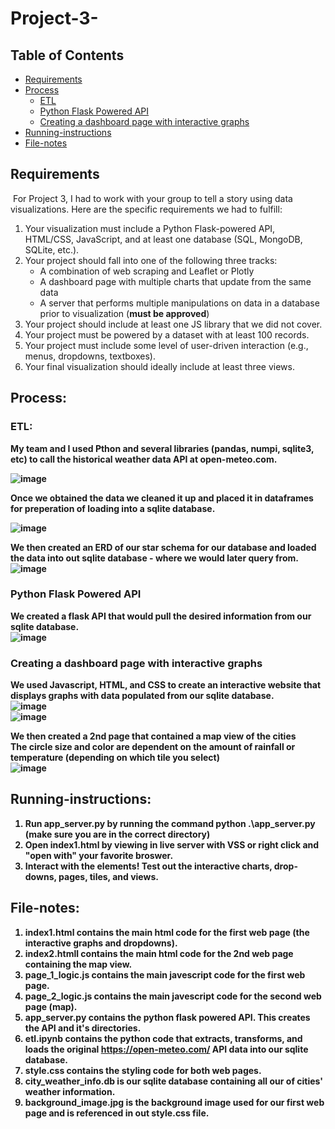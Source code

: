 # Project-3-
## Table of Contents
- [Requirements](#requirements)
- [Process](#process)
    - [ETL](#etl)
    - [Python Flask Powered API](#python-flask-powered-api)
    - [Creating a dashboard page with interactive graphs](#creating-a-dashboard-page-with-interactive-graphs)
- [Running-instructions](#running-instructions)
- [File-notes](#file-notes)
## Requirements
​
For Project 3, I had to work with your group to tell a story using data visualizations. Here are the specific requirements we had to fulfill:
​
1. Your visualization must include a Python Flask-powered API, HTML/CSS, JavaScript, and at least one database (SQL, MongoDB, SQLite, etc.).
​
2. Your project should fall into one of the following three tracks:
​
    * A combination of web scraping and Leaflet or Plotly
​
    * A dashboard page with multiple charts that update from the same data
​
    * A server that performs multiple manipulations on data in a database prior to visualization (**must be approved**)
​
3. Your project should include at least one JS library that we did not cover.
​
4. Your project must be powered by a dataset with at least 100 records.
​
5. Your project must include some level of user-driven interaction (e.g., menus, dropdowns, textboxes).
​
6. Your final visualization should ideally include at least three views.
​
## Process:
### ETL:
<strong> My team and I used Pthon and several libraries (pandas, numpi, sqlite3, etc) to call the historical weather data API at open-meteo.com. <strong /> <br />

![image](https://github.com/dclaxto1/Project-3-/assets/128431134/58e613a7-4683-4203-9a73-fab7ab70c327)

<strong> Once we obtained the data we cleaned it up and placed it in dataframes for preperation of loading into a sqlite database.<strong /><br />

![image](https://github.com/dclaxto1/Project-3-/assets/128431134/0c04d24f-2cd2-4e96-8f34-05a5c94213c8)

<strong> We then created an ERD of our star schema for our database and
loaded the data into out sqlite database - where we would later query from. <strong /><br />
![image](https://github.com/dclaxto1/Project-3-/assets/128431134/533933d9-3258-4e62-a229-3c63e9e3f262)

### Python Flask Powered API
<strong>We created a flask API that would pull the desired information from our sqlite database.<strong /><br />
![image](https://github.com/dclaxto1/Project-3-/assets/128431134/5b0f6ffe-5b13-496b-831a-fba4b93a55b7)

### Creating a dashboard page with interactive graphs
<strong>We used Javascript, HTML, and CSS to create an interactive website that displays graphs with data populated from our sqlite database.<strong /><br />
![image](https://github.com/dclaxto1/Project-3-/assets/128431134/788722a0-ea17-47f3-9cb4-4c1afa31c62b) <br />
![image](https://github.com/dclaxto1/Project-3-/assets/128431134/ed66bc7a-4383-49c2-882e-8318f7159d10)

<strong> We then created a 2nd page that contained a map view of the cities<strong /><br />
<strong> The circle size and color are dependent on the amount of rainfall or temperature (depending on which tile you select)<strong /><br />
![image](https://github.com/dclaxto1/Project-3-/assets/128431134/30251d3d-6db1-48fe-b1f0-d36ced5bde8c)

## Running-instructions:
1. Run app_server.py by running the command python .\app_server.py (make sure you are in the correct directory)
2. Open index1.html by viewing in live server with VSS or right click and "open with" your favorite broswer.
3. Interact with the elements! Test out the interactive charts, drop-downs, pages, tiles, and views.

## File-notes:
1. index1.html contains the main html code for the first web page (the interactive graphs and dropdowns).
2. index2.htmll contains the main html code for the 2nd web page containing the map view.
3. page_1_logic.js contains the main javescript code for the first web page.
4. page_2_logic.js contains the main javescript code for the second web page (map).
5. app_server.py contains the python flask powered API. This creates the API and it's directories.
6. etl.ipynb contains the python code that extracts, transforms, and loads the original https://open-meteo.com/ API data into our sqlite database.
7. style.css contains the styling code for both web pages.
8. city_weather_info.db is our sqlite database containing all our of cities' weather information.
9. background_image.jpg is the background image used for our first web page and is referenced in out style.css file.





